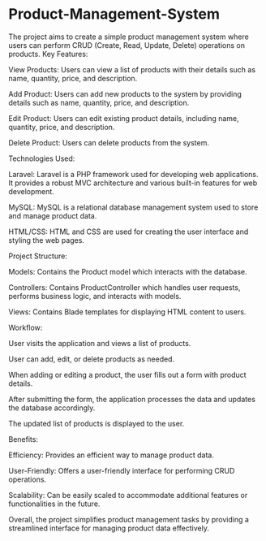 # Product-Management-System
The project aims to create a simple product management system where users can perform CRUD (Create, Read, Update, Delete) operations on products.
Key Features:

View Products: Users can view a list of products with their details such as name, quantity, price, and description.

Add Product: Users can add new products to the system by providing details such as name, quantity, price, and description.

Edit Product: Users can edit existing product details, including name, quantity, price, and description.

Delete Product: Users can delete products from the system.

Technologies Used:

Laravel: Laravel is a PHP framework used for developing web applications. It provides a robust MVC architecture and various built-in features for web development.

MySQL: MySQL is a relational database management system used to store and manage product data.

HTML/CSS: HTML and CSS are used for creating the user interface and styling the web pages.

Project Structure:

Models: Contains the Product model which interacts with the database.

Controllers: Contains ProductController which handles user requests, performs business logic, and interacts with models.

Views: Contains Blade templates for displaying HTML content to users.

Workflow:

User visits the application and views a list of products.

User can add, edit, or delete products as needed.

When adding or editing a product, the user fills out a form with product details.

After submitting the form, the application processes the data and updates the database accordingly.

The updated list of products is displayed to the user.

Benefits:

Efficiency: Provides an efficient way to manage product data.

User-Friendly: Offers a user-friendly interface for performing CRUD operations.

Scalability: Can be easily scaled to accommodate additional features or functionalities in the future.

Overall, the project simplifies product management tasks by providing a streamlined interface for managing product data effectively.
